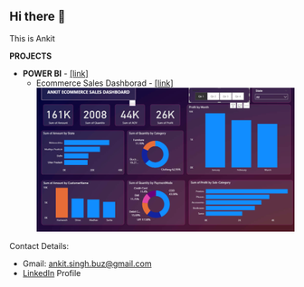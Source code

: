 ## Hi there 👋
This is Ankit

**PROJECTS**

  - **POWER BI** - [[link]](https://github.com/codeSavvy-ln/Power-BI/tree/main)
      - Ecommerce Sales Dashborad - [[link]](https://github.com/codeSavvy-ln/Power-BI/tree/main/Ankit%20Ecommerce%20Sales%20Dashboard%20Project)
        ![logo](https://github.com/codeSavvy-ln/Power-BI/blob/6e9bbf99ca732d203a88f9b4abd4274fa901c90f/Ankit%20Ecommerce%20Sales%20Dashboard%20Project/Ankit%20Ecommerce%20Sales%20Dashboard%20SS.png)

<!--
**codeSavvy-ln/codeSavvy-ln** is a ✨ _special_ ✨ repository because its `README.md` (this file) appears on your GitHub profile.

Here are some ideas to get you started:

- 🔭 I’m currently working on ...
- 🌱 I’m currently learning ...
- 👯 I’m looking to collaborate on ...
- 🤔 I’m looking for help with ...
- 💬 Ask me about ...
- 📫 How to reach me: ...
- 😄 Pronouns: ...
- ⚡ Fun fact: ...
-->

Contact Details:
- Gmail: ankit.singh.buz@gmail.com
- [LinkedIn](https://www.linkedin.com/in/ankit-singh-a168692b5/) Profile
